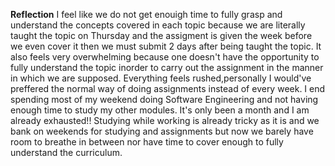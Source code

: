 **Reflection**
I feel like we do not get enouigh time to fully grasp and understand the concepts covered in each topic because we are literally taught the topic on Thursday and the assigment is given the week before we even cover it then we must submit 2 days after being taught the topic. It also feels very overwhelming because one doesn't have the opportunity to fully understand the topic inorder to carry out the assignment in the manner in which we are supposed. Everything feels rushed,personally I would've preffered the normal way of doing assignments instead of every week. I end spending most of my weekend doing Software Engineering and not having enough time to study my other modules. It's only been a month and I am already exhausted!! Studying while working is already tricky as it is and we bank on weekends for studying and assignments but now we barely have room to breathe in between nor have time to cover enough to fully understand the curriculum.
